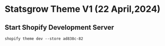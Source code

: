 # Statsgrow Theme V1 (22 April,2024)


## Start Shopify Development Server
```
shopify theme dev --store ad838c-82
```